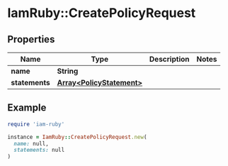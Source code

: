 # IamRuby::CreatePolicyRequest

## Properties

| Name | Type | Description | Notes |
| ---- | ---- | ----------- | ----- |
| **name** | **String** |  |  |
| **statements** | [**Array&lt;PolicyStatement&gt;**](PolicyStatement.md) |  |  |

## Example

```ruby
require 'iam-ruby'

instance = IamRuby::CreatePolicyRequest.new(
  name: null,
  statements: null
)
```

